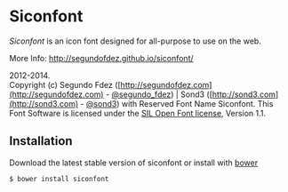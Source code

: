 # Siconfont

*Siconfont* is an icon font designed for all-purpose to use on the web.


More Info: http://segundofdez.github.io/siconfont/

2012-2014.<br>
Copyright (c) Segundo Fdez ([http://segundofdez.com](http://segundofdez.com) - [@segundo_fdez](https://twitter.com/segundo_fdez)) | Sond3 ([http://sond3.com](http://sond3.com) - [@sond3](https://twitter.com/sond3)) with Reserved Font Name Siconfont. This Font Software is licensed under the [SIL Open Font license](http://scripts.sil.org/cms/scripts/page.php?site_id=nrsi&id=OFL), Version 1.1.

## Installation

Download the latest stable version of siconfont or install with [bower](http://bower.io/)

    $ bower install siconfont